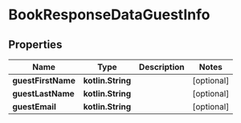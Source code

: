 
# BookResponseDataGuestInfo

## Properties
Name | Type | Description | Notes
------------ | ------------- | ------------- | -------------
**guestFirstName** | **kotlin.String** |  |  [optional]
**guestLastName** | **kotlin.String** |  |  [optional]
**guestEmail** | **kotlin.String** |  |  [optional]



